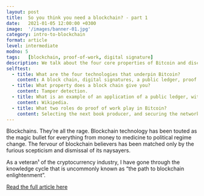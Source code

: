 ```yaml
---
layout: post
title:  So you think you need a blockchain? - part 1
date:   2021-01-05 12:00:00 +0300
image:  '/images/banner-01.jpg'
category: intro-to-blockchain
format: article
level: intermediate
modno: 5
tags:   [blockchain, proof-of-work, digital signature]
description: We talk about the four core properties of Bitcoin and discover that blockchains are but one of them.
selftest:
  - title: What are the four technologies that underpin Bitcoin?
    content: A block chain, digital signatures, a public ledger, proof of work.
  - title: What property does a block chain give you?
    content: Tamper detection.
  - title: What is an example of an application of a public ledger, without the other three technologies?
    content: Wikipedia.
  - title: What two roles do proof of work play in Bitcoin?
    content: Selecting the next book producer, and securing the network.
---
```


Blockchains. They’re all the rage. Blockchain technology has been touted as the magic bullet for everything from money
to medicine to political regime change. The fervour of blockchain believers has been matched only by the furious
scepticism and dismissal of its naysayers.

As a veteran¹ of the cryptocurrency industry, I have gone through the knowledge cycle that is uncommonly known as “the path to blockchain enlightenment”.

<a href="https://medium.com/@cayle/so-you-think-you-need-a-blockchain-part-i-a75389808c00" target="_blank" class="purpleBtn" >Read the full article here</a>
